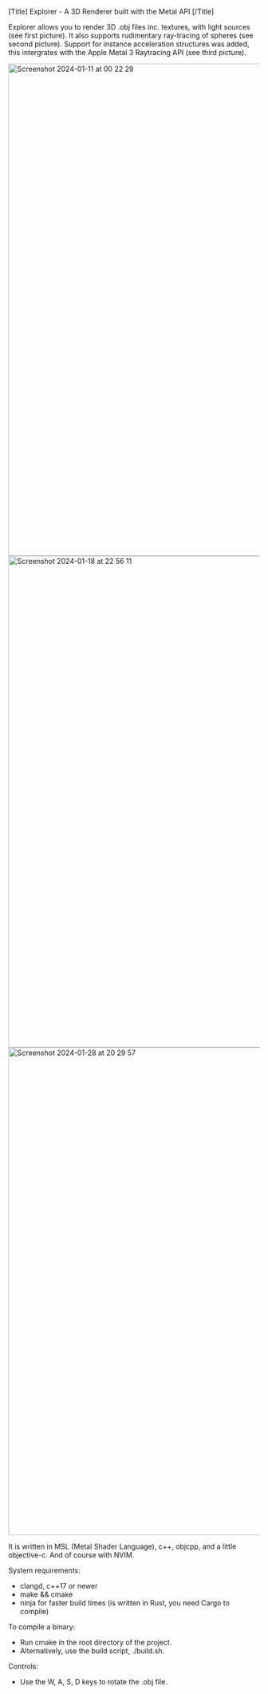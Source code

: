 [Title] Explorer - A 3D Renderer built with the Metal API [/Title]

Explorer allows you to render 3D .obj files inc. textures, with light sources (see first picture).
It also supports rudimentary ray-tracing of spheres (see second picture). 
Support for instance acceleration structures was added, this intergrates with the Apple Metal 3 Raytracing API (see third picture).

<img width="986" alt="Screenshot 2024-01-11 at 00 22 29" src="https://github.com/r-smits/explorer/assets/35615011/2813c38e-8732-4dfa-85bd-bfa26e86cf04">
<img width="985" alt="Screenshot 2024-01-18 at 22 56 11" src="https://github.com/r-smits/explorer/assets/35615011/639ff909-517e-4bdb-acc3-fa21a2d56479">
<img <img width="977" alt="Screenshot 2024-01-28 at 20 29 57" src="https://github.com/r-smits/explorer/assets/35615011/fa288350-0306-4ac9-958c-2cca06754c6f">



 
It is written in MSL (Metal Shader Language), c++, objcpp, and a little objective-c.
And of course with NVIM.


System requirements:
- clangd, c++17 or newer
- make && cmake
- ninja for faster build times (is written in Rust, you need Cargo to compile)

To compile a binary:
- Run cmake in the root directory of the project.
- Alternatively, use the build script, ./build.sh.

Controls:
- Use the W, A, S, D keys to rotate the .obj file.


